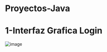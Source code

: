 # Proyectos-Java

# 1-Interfaz Grafica Login
![image](https://user-images.githubusercontent.com/80865397/225922909-3532ec2c-115d-48c9-9423-9023639a7cf1.png)

